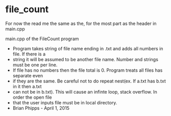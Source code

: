 # file_count
For now the read me the same as the, for the most part as the header in main.cpp

 main.cpp of the FileCount program
* Program takes string of file name ending in .txt and adds all numbers in file. If there is a 
* string it will be assumed to be another file name. Number and strings must be one per line.
* If file has no numbers then the file total is 0. Program treats all files has separate even
* if they are the same. Be careful not to do repeat nest(ex. If a.txt has b.txt in it then a.txt
* can not be in b.txt). This will cause an infinte loop, stack overflow. In order the open file 
* that the user inputs file must be in local directory.
* Brian Phipps - April 1, 2015
